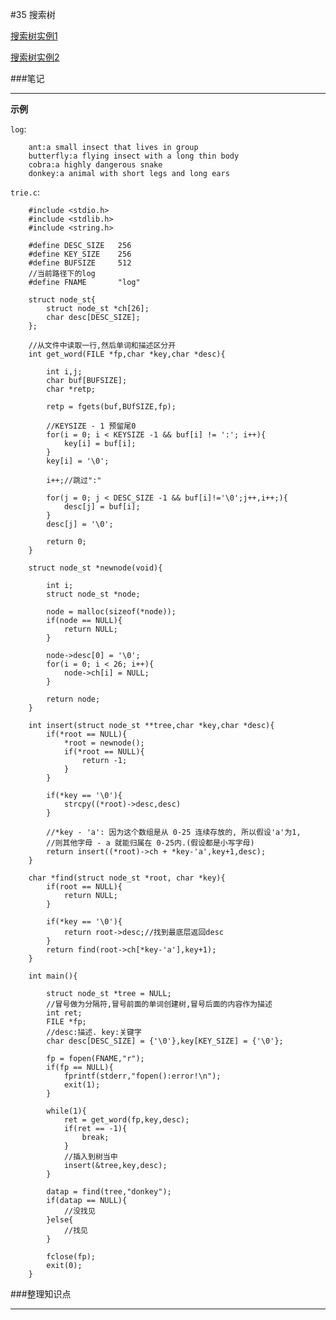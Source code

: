 #35 搜索树

[搜索树实例1](http://www.wyzc.com/play/8704/2577/#10862 "搜索树实例1")

[搜索树实例2](http://www.wyzc.com/play/8704/2577/#10863 "搜索树实例2")

###笔记

---

**示例**

`log`:

		ant:a small insect that lives in group
		butterfly:a flying insect with a long thin body
		cobra:a highly dangerous snake
		donkey:a animal with short legs and long ears
		
`trie.c`:

		#include <stdio.h>
		#include <stdlib.h>
		#include <string.h>
		
		#define DESC_SIZE	256
		#define KEY_SIZE	256
		#define BUFSIZE 	512
		//当前路径下的log
		#define FNAME		"log" 
		
		struct node_st{
			struct node_st *ch[26];
			char desc[DESC_SIZE];
		};
		
		//从文件中读取一行,然后单词和描述区分开
		int get_word(FILE *fp,char *key,char *desc){
			
			int i,j;
			char buf[BUFSIZE];
			char *retp;
			
			retp = fgets(buf,BUfSIZE,fp);
			
			//KEYSIZE - 1 预留尾0
			for(i = 0; i < KEYSIZE -1 && buf[i] != ':'; i++){
				key[i] = buf[i];
			}
			key[i] = '\0';
			
			i++;//跳过":"
			
			for(j = 0; j < DESC_SIZE -1 && buf[i]!='\0';j++,i++;){
				desc[j] = buf[i];
			}
			desc[j] = '\0';
			
			return 0;
		}
		
		struct node_st *newnode(void){
			
			int i;
			struct node_st *node;
			
			node = malloc(sizeof(*node));
			if(node == NULL){
				return NULL;
			}
			
			node->desc[0] = '\0';
			for(i = 0; i < 26; i++){
				node->ch[i] = NULL;
			}
			
			return node;
		}
		
		int insert(struct node_st **tree,char *key,char *desc){
			if(*root == NULL){
				*root = newnode();
				if(*root == NULL){
					return -1;
				}
			}
			
			if(*key == '\0'){
				strcpy((*root)->desc,desc)
			}
			
			//*key - 'a': 因为这个数组是从 0-25 连续存放的, 所以假设'a'为1,
			//则其他字母 - a 就能归属在 0-25内.(假设都是小写字母)
			return insert((*root)->ch + *key-'a',key+1,desc);
		}
		
		char *find(struct node_st *root, char *key){
			if(root == NULL){
				return NULL;
			}
			
			if(*key == '\0'){
				return root->desc;//找到最底层返回desc
			}
			return find(root->ch[*key-'a'],key+1);
		}
		
		int main(){
		
			struct node_st *tree = NULL;
			//冒号做为分隔符,冒号前面的单词创建树,冒号后面的内容作为描述
			int ret;
			FILE *fp;
			//desc:描述. key:关键字
			char desc[DESC_SIZE] = {'\0'},key[KEY_SIZE] = {'\0'};
			
			fp = fopen(FNAME,"r");
			if(fp == NULL){
				fprintf(stderr,"fopen():error!\n");
				exit(1);
			}
			
			while(1){
				ret = get_word(fp,key,desc);
				if(ret == -1){
					break;
				}
				//插入到树当中
				insert(&tree,key,desc);
			}
			
			datap = find(tree,"donkey");
			if(datap == NULL){
				//没找见
			}else{
				//找见
			}
			
			fclose(fp);
			exit(0);
		}

###整理知识点

---
